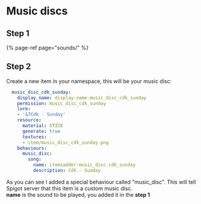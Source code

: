 # Music discs

## Step 1

{% page-ref page="sounds/" %}

## Step 2

Create a new item in your namespace, this will be your music disc:

```yaml
  music_disc_cdk_sunday:
    display_name: display-name-music_disc_cdk_sunday
    permission: music_disc_cdk_sunday
    lore:
    - '&7Cdk - Sunday'
    resource:
      material: STICK
      generate: true
      textures:
      - item/music_disc_cdk_sunday.png
    behaviours:
      music_disc:
        song:
          name: itemsadder:music_disc.cdk_sunday
          description: Cdk - Sunday
```

As you can see I added a special behaviour called "music\_disc". This will tell Spigot server that this item is a custom music disc.  
**name** is the sound to be played, you added it in the **step 1**

